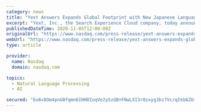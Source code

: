 ```yaml
---
category: news
title: "Yext Answers Expands Global Footprint with New Japanese Language Expansion, Powered by \"Andromeda\" Search Algorithm Update"
excerpt: "Yext, Inc., the Search Experience Cloud company, today announced that Yext Answers, its revolutionary site search product, is now available in Japanese. The product's latest language expansion, which is part of Yext's Answers algorithm update \"Andromeda,"
publishedDateTime: 2020-11-05T12:00:00Z
originalUrl: "https://www.nasdaq.com/press-release/yext-answers-expands-global-footprint-with-new-japanese-language-expansion-powered-by"
webUrl: "https://www.nasdaq.com/press-release/yext-answers-expands-global-footprint-with-new-japanese-language-expansion-powered-by"
type: article

provider:
  name: Nasdaq
  domain: nasdaq.com

topics:
  - Natural Language Processing
  - AI

secured: "Eu6v8Om4pnG0fqmn6IHH8IoqVe2y5zGB+FNwLXI3r0zxyg3bz7Vc/qIkb6ZUizegeu6fBtTbUOyoS28ATfzw6yXhrjdAvnCsolG2ecwB9+FavSo4enRYXHHNAsFyKZ0eV90t4+6fC06r3/uYi3tp781a5suJBOlZaXpxNVq3SWBc4816V1EcU/JrIgIKU7DWzqQ8tZ8XeZUJPI5VyAlDClPHmPNBRak+exCWEf38JePsgLm6gyOtrKA5gCxl/JgK4Du64HvZ/w8jFck+Fe2as1QrDLvM2+wssr8eioTUo9I745YydIQjDr9YHNqpUwK6guxvZvx+2XgYXeRmvLtOYPkjr6dxyl2aC/NYgRtA6j8=;z73rKyMUquojEcrxu8bZ+w=="
---
```



